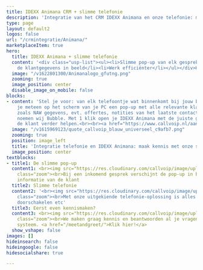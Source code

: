 ```yaml
---
title: IDEXX Animana CRM + slimme telefonie
description: 'Integratie van het CRM IDEXX Animana en onze telefonie: makkelijk, snel en efficiënt'
type: page
layout: default2
logos: false
url: "/crmintegratie/Animana/"
marketplaceItem: true
hero:
  title: IDEXX Animana + slimme telefonie
  content: '<div class="usp-list"><ul><li>Slimme pop-up van elk gesprek</li><li>Direct
    de klantgegevens in beeld</li><li>Werk efficiënter</li></ul></div>Het CRM platform IDEXX Animanais een systeem gericht op dierenartsen. Meer specifiek op excellente communicatie met hun klanten. Email, chat, Whatsapp en natuurlijk hoort daar ook telefonie bij! En daar komt Callvoip om de hoek kijken: koppel jouw IDEXX Animana nu aan onze telefonie en profiteer van het gemak en de efficiëntie.<br><br><a href="/marketplace/Animana/" class="button">Meer informatie</a>>'
  image: "/v1622801300/Animanalogo_gfutng.png"
  zooming: true
  image_position: center
  disable_image_on_mobile: false
blocks:
- content: 'Stel je voor: van elk telefoontje wat binnenkomt bij jouw bedrijf zie
    je meteen op het scherm van je PC een pop-up met alle relevante klantgegevens
    zoals NAW gegevens, evt. offertes, notities van het laatste contact. Die pop-up
    noemen wij Bubble. Met 1 klik open je IDEXX Animana met de juiste gegevens en kun je
    de klant verder helpen.<br><br><a href="https://www.callvoip.nl/aanvragen/voip-cti/" class="button" target="_blank">Vraag nu deze koppeling aan</a>'
  image: "/v1615969123/quote_callvoip_blauw_universeel_c9afb7.png"
  zooming: true
  position: image_left
  title: 'Integratie telefonie en IDEXX Animana: maak kennis met onze slimme pop-up'
  image_position: center
textblocks:
- title1: De slimme pop-up
  content1: <br><img src="https://res.cloudinary.com/callvoip/image/upload/v1622800989/zoho_k4cfpd.png"
    class="zoom"><br>Bij een inkomend gesprek verschijnt de pop-up in beeld met de
    informatie van de klant
  title2: Slimme telefonie
  content2: '<br><img src="https://res.cloudinary.com/callvoip/image/upload/v1572604004/screencentrale_fkimug.png"
    class="zoom"><br>Met onze uitgekiende telefonie-oplossing is alles mogelijk: keuzemenu,
    doorschakelen etc'
  title3: Eerst even kennismaken?
  content3: <br><img src="https://res.cloudinary.com/callvoip/image/upload/v1620376012/greet_ecc1x3.png"
    class="zoom"><br>We maken graag kennis en beantwoorden al je vragen over ons mooie
    systeem. <a href="/meetandgreet/">Klik hier!</a>
  show_vshape: false
images: []
hideinsearch: false
hideingoogle: false
hidesocialshare: true

---
```

